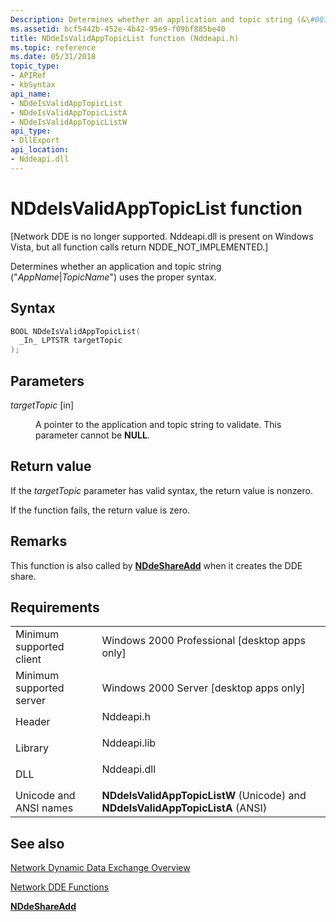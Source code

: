 ```yaml
---
Description: Determines whether an application and topic string (&\#0034;AppName\|TopicName&\#0034;) uses the proper syntax.
ms.assetid: bcf5442b-452e-4b42-95e9-f09bf885be40
title: NDdeIsValidAppTopicList function (Nddeapi.h)
ms.topic: reference
ms.date: 05/31/2018
topic_type: 
- APIRef
- kbSyntax
api_name: 
- NDdeIsValidAppTopicList
- NDdeIsValidAppTopicListA
- NDdeIsValidAppTopicListW
api_type: 
- DllExport
api_location: 
- Nddeapi.dll
---
```


# NDdeIsValidAppTopicList function

\[Network DDE is no longer supported. Nddeapi.dll is present on Windows Vista, but all function calls return NDDE\_NOT\_IMPLEMENTED.\]

Determines whether an application and topic string ("*AppName*\|*TopicName*") uses the proper syntax.

## Syntax


```C++
BOOL NDdeIsValidAppTopicList(
  _In_ LPTSTR targetTopic
);
```



## Parameters

<dl> <dt>

*targetTopic* \[in\]
</dt> <dd>

A pointer to the application and topic string to validate. This parameter cannot be **NULL**.

</dd> </dl>

## Return value

If the *targetTopic* parameter has valid syntax, the return value is nonzero.

If the function fails, the return value is zero.

## Remarks

This function is also called by [**NDdeShareAdd**](nddeshareadd.md) when it creates the DDE share.

## Requirements



|                                     |                                                                                           |
|-------------------------------------|-------------------------------------------------------------------------------------------|
| Minimum supported client<br/> | Windows 2000 Professional \[desktop apps only\]<br/>                                |
| Minimum supported server<br/> | Windows 2000 Server \[desktop apps only\]<br/>                                      |
| Header<br/>                   | <dl> <dt>Nddeapi.h</dt> </dl>      |
| Library<br/>                  | <dl> <dt>Nddeapi.lib</dt> </dl>    |
| DLL<br/>                      | <dl> <dt>Nddeapi.dll</dt> </dl>    |
| Unicode and ANSI names<br/>   | **NDdeIsValidAppTopicListW** (Unicode) and **NDdeIsValidAppTopicListA** (ANSI)<br/> |



## See also

<dl> <dt>

[Network Dynamic Data Exchange Overview](network-dynamic-data-exchange.md)
</dt> <dt>

[Network DDE Functions](network-dde-functions.md)
</dt> <dt>

[**NDdeShareAdd**](nddeshareadd.md)
</dt> </dl>

 

 




